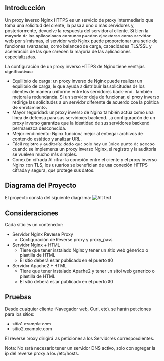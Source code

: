 ## Introducción
Un proxy inverso Nginx HTTPS es un servicio de proxy intermediario que toma una solicitud del cliente, la pasa a uno o más servidores y, posteriormente, devuelve la respuesta del servidor al cliente. Si bien la mayoría de las aplicaciones comunes pueden ejecutarse como servidor web por sí mismas, el servidor web Nginx puede proporcionar una serie de funciones avanzadas, como balanceo de carga, capacidades TLS/SSL y aceleración de las que carecen la mayoría de las aplicaciones especializadas.

La configuración de un proxy inverso HTTPS de Nginx tiene ventajas significativas: 
- Equilibrio de carga: un proxy inverso de Nginx puede realizar un equilibrio de carga, lo que ayuda a distribuir las solicitudes de los clientes de manera uniforme entre los servidores back-end. También mejora la redundancia. Si un servidor deja de funcionar, el proxy inverso redirige las solicitudes a un servidor diferente de acuerdo con la política de enrutamiento. 
- Mayor seguridad: un proxy inverso de Nginx también actúa como una línea de defensa para sus servidores backend. La configuración de un proxy inverso garantiza que la identidad de sus servidores backend permanezca desconocida. 
- Mejor rendimiento: Nginx funciona mejor al entregar archivos de contenido estático y analizar URL. 
- Fácil registro y auditoría: dado que solo hay un único punto de acceso cuando se implementa un proxy inverso Nginx, el registro y la auditoría se vuelven mucho más simples. 
- Conexión cifrada Al cifrar la conexión entre el cliente y el proxy inverso Nginx con TLS, los usuarios se benefician de una conexión HTTPS cifrada y segura, que protege sus datos.

## Diagrama del Proyecto
El proyecto consta del siguiente diagrama:
![Alt text](<Dibujo13 (4).png>)

## Consideraciones
Cada sitio es un contenedor:

- Servidor Nginx Reverse Proxy
	- Configuración de Reverse proxy y proxy_pass
- Servidor Nginx + HTML
	- Tiene que tener instalado Nginx y tener un sitio web génerico o plantilla de HTML
	- El sitio deberá estar publicado en el puerto 80
- Servidor Apache2 + HTML
	- Tiene que tener instalado Apache2 y tener un sitoi web génerico o plantilla de HTML
	- El sitio deberá estar publicado en el puerto 80

## Pruebas

Desde cualquier cliente (Navegador web, Curl, etc), se harán peticiones para los sitios:
- sitio1.example.com
- sitio2.example.com

El reverse proxy dirigirá las peticiones a los Servidores correspondientes.

Nota: No será necesario tener un servidor DNS activo, solo con agregar la ip del reverse proxy a los /etc/hosts.